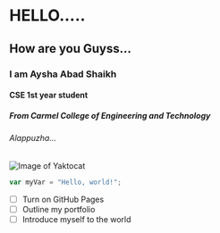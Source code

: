 # HELLO.....
## How are you Guyss...
### I am Aysha Abad Shaikh
#### CSE 1st year student 
##### From Carmel College of Engineering and Technology
###### Alappuzha...
![Image of Yaktocat](https://octodex.github.com/images/yaktocat.png)


``` javascript
var myVar = "Hello, world!";
```

- [ ] Turn on GitHub Pages
- [ ] Outline my portfolio
- [ ] Introduce myself to the world
